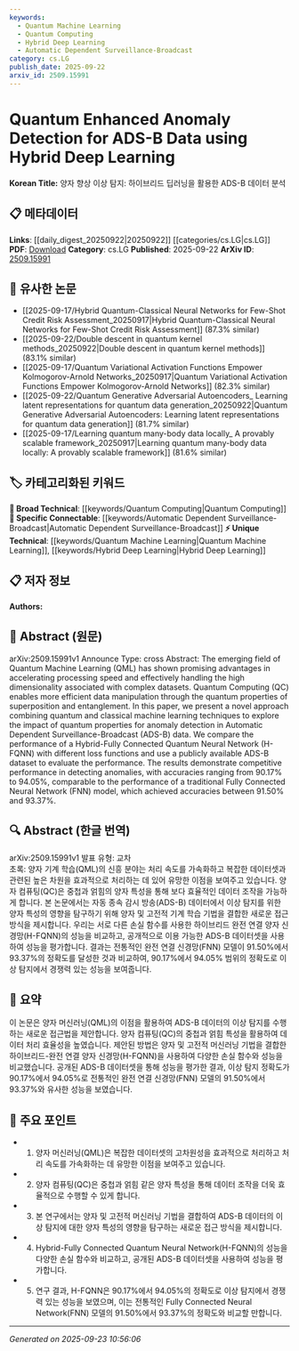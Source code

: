 ```yaml
---
keywords:
  - Quantum Machine Learning
  - Quantum Computing
  - Hybrid Deep Learning
  - Automatic Dependent Surveillance-Broadcast
category: cs.LG
publish_date: 2025-09-22
arxiv_id: 2509.15991
---
```


<!-- KEYWORD_LINKING_METADATA:
{
  "processed_timestamp": "2025-09-23T10:56:06.513266",
  "vocabulary_version": "1.0",
  "selected_keywords": [
    "Quantum Machine Learning",
    "Quantum Computing",
    "Hybrid Deep Learning",
    "Automatic Dependent Surveillance-Broadcast"
  ],
  "rejected_keywords": [],
  "similarity_scores": {
    "Quantum Machine Learning": 0.78,
    "Quantum Computing": 0.82,
    "Hybrid Deep Learning": 0.75,
    "Automatic Dependent Surveillance-Broadcast": 0.77
  },
  "extraction_method": "AI_prompt_based",
  "budget_applied": true,
  "candidates_json": {
    "candidates": [
      {
        "surface": "Quantum Machine Learning",
        "canonical": "Quantum Machine Learning",
        "aliases": [
          "QML"
        ],
        "category": "unique_technical",
        "rationale": "Quantum Machine Learning is a novel approach that combines quantum computing with machine learning, offering unique advantages in processing complex datasets.",
        "novelty_score": 0.75,
        "connectivity_score": 0.65,
        "specificity_score": 0.85,
        "link_intent_score": 0.78
      },
      {
        "surface": "Quantum Computing",
        "canonical": "Quantum Computing",
        "aliases": [
          "QC"
        ],
        "category": "broad_technical",
        "rationale": "Quantum Computing is a foundational technology that underpins the development of Quantum Machine Learning, providing a basis for further exploration and linking.",
        "novelty_score": 0.55,
        "connectivity_score": 0.8,
        "specificity_score": 0.7,
        "link_intent_score": 0.82
      },
      {
        "surface": "Hybrid Deep Learning",
        "canonical": "Hybrid Deep Learning",
        "aliases": [],
        "category": "unique_technical",
        "rationale": "Hybrid Deep Learning represents the integration of quantum and classical machine learning techniques, which is pivotal for the paper's methodology.",
        "novelty_score": 0.7,
        "connectivity_score": 0.68,
        "specificity_score": 0.78,
        "link_intent_score": 0.75
      },
      {
        "surface": "Automatic Dependent Surveillance-Broadcast",
        "canonical": "Automatic Dependent Surveillance-Broadcast",
        "aliases": [
          "ADS-B"
        ],
        "category": "specific_connectable",
        "rationale": "ADS-B is a specific domain application for the anomaly detection techniques discussed, providing a concrete use case for linking.",
        "novelty_score": 0.6,
        "connectivity_score": 0.72,
        "specificity_score": 0.8,
        "link_intent_score": 0.77
      }
    ],
    "ban_list_suggestions": [
      "anomaly detection",
      "performance"
    ]
  },
  "decisions": [
    {
      "candidate_surface": "Quantum Machine Learning",
      "resolved_canonical": "Quantum Machine Learning",
      "decision": "linked",
      "scores": {
        "novelty": 0.75,
        "connectivity": 0.65,
        "specificity": 0.85,
        "link_intent": 0.78
      }
    },
    {
      "candidate_surface": "Quantum Computing",
      "resolved_canonical": "Quantum Computing",
      "decision": "linked",
      "scores": {
        "novelty": 0.55,
        "connectivity": 0.8,
        "specificity": 0.7,
        "link_intent": 0.82
      }
    },
    {
      "candidate_surface": "Hybrid Deep Learning",
      "resolved_canonical": "Hybrid Deep Learning",
      "decision": "linked",
      "scores": {
        "novelty": 0.7,
        "connectivity": 0.68,
        "specificity": 0.78,
        "link_intent": 0.75
      }
    },
    {
      "candidate_surface": "Automatic Dependent Surveillance-Broadcast",
      "resolved_canonical": "Automatic Dependent Surveillance-Broadcast",
      "decision": "linked",
      "scores": {
        "novelty": 0.6,
        "connectivity": 0.72,
        "specificity": 0.8,
        "link_intent": 0.77
      }
    }
  ]
}
-->

# Quantum Enhanced Anomaly Detection for ADS-B Data using Hybrid Deep Learning

**Korean Title:** 양자 향상 이상 탐지: 하이브리드 딥러닝을 활용한 ADS-B 데이터 분석

## 📋 메타데이터

**Links**: [[daily_digest_20250922|20250922]] [[categories/cs.LG|cs.LG]]
**PDF**: [Download](https://arxiv.org/pdf/2509.15991.pdf)
**Category**: cs.LG
**Published**: 2025-09-22
**ArXiv ID**: [2509.15991](https://arxiv.org/abs/2509.15991)

## 🔗 유사한 논문
- [[2025-09-17/Hybrid Quantum-Classical Neural Networks for Few-Shot Credit Risk Assessment_20250917|Hybrid Quantum-Classical Neural Networks for Few-Shot Credit Risk Assessment]] (87.3% similar)
- [[2025-09-22/Double descent in quantum kernel methods_20250922|Double descent in quantum kernel methods]] (83.1% similar)
- [[2025-09-17/Quantum Variational Activation Functions Empower Kolmogorov-Arnold Networks_20250917|Quantum Variational Activation Functions Empower Kolmogorov-Arnold Networks]] (82.3% similar)
- [[2025-09-22/Quantum Generative Adversarial Autoencoders_ Learning latent representations for quantum data generation_20250922|Quantum Generative Adversarial Autoencoders: Learning latent representations for quantum data generation]] (81.7% similar)
- [[2025-09-17/Learning quantum many-body data locally_ A provably scalable framework_20250917|Learning quantum many-body data locally: A provably scalable framework]] (81.6% similar)

## 🏷️ 카테고리화된 키워드
**🧠 Broad Technical**: [[keywords/Quantum Computing|Quantum Computing]]
**🔗 Specific Connectable**: [[keywords/Automatic Dependent Surveillance-Broadcast|Automatic Dependent Surveillance-Broadcast]]
**⚡ Unique Technical**: [[keywords/Quantum Machine Learning|Quantum Machine Learning]], [[keywords/Hybrid Deep Learning|Hybrid Deep Learning]]

## 📋 저자 정보

**Authors:** 

## 📄 Abstract (원문)

arXiv:2509.15991v1 Announce Type: cross 
Abstract: The emerging field of Quantum Machine Learning (QML) has shown promising advantages in accelerating processing speed and effectively handling the high dimensionality associated with complex datasets. Quantum Computing (QC) enables more efficient data manipulation through the quantum properties of superposition and entanglement. In this paper, we present a novel approach combining quantum and classical machine learning techniques to explore the impact of quantum properties for anomaly detection in Automatic Dependent Surveillance-Broadcast (ADS-B) data. We compare the performance of a Hybrid-Fully Connected Quantum Neural Network (H-FQNN) with different loss functions and use a publicly available ADS-B dataset to evaluate the performance. The results demonstrate competitive performance in detecting anomalies, with accuracies ranging from 90.17% to 94.05%, comparable to the performance of a traditional Fully Connected Neural Network (FNN) model, which achieved accuracies between 91.50% and 93.37%.

## 🔍 Abstract (한글 번역)

arXiv:2509.15991v1 발표 유형: 교차  
초록: 양자 기계 학습(QML)의 신흥 분야는 처리 속도를 가속화하고 복잡한 데이터셋과 관련된 높은 차원을 효과적으로 처리하는 데 있어 유망한 이점을 보여주고 있습니다. 양자 컴퓨팅(QC)은 중첩과 얽힘의 양자 특성을 통해 보다 효율적인 데이터 조작을 가능하게 합니다. 본 논문에서는 자동 종속 감시 방송(ADS-B) 데이터에서 이상 탐지를 위한 양자 특성의 영향을 탐구하기 위해 양자 및 고전적 기계 학습 기법을 결합한 새로운 접근 방식을 제시합니다. 우리는 서로 다른 손실 함수를 사용한 하이브리드 완전 연결 양자 신경망(H-FQNN)의 성능을 비교하고, 공개적으로 이용 가능한 ADS-B 데이터셋을 사용하여 성능을 평가합니다. 결과는 전통적인 완전 연결 신경망(FNN) 모델이 91.50%에서 93.37%의 정확도를 달성한 것과 비교하여, 90.17%에서 94.05% 범위의 정확도로 이상 탐지에서 경쟁력 있는 성능을 보여줍니다.

## 📝 요약

이 논문은 양자 머신러닝(QML)의 이점을 활용하여 ADS-B 데이터의 이상 탐지를 수행하는 새로운 접근법을 제안합니다. 양자 컴퓨팅(QC)의 중첩과 얽힘 특성을 활용하여 데이터 처리 효율성을 높였습니다. 제안된 방법은 양자 및 고전적 머신러닝 기법을 결합한 하이브리드-완전 연결 양자 신경망(H-FQNN)을 사용하여 다양한 손실 함수와 성능을 비교했습니다. 공개된 ADS-B 데이터셋을 통해 성능을 평가한 결과, 이상 탐지 정확도가 90.17%에서 94.05%로 전통적인 완전 연결 신경망(FNN) 모델의 91.50%에서 93.37%와 유사한 성능을 보였습니다.

## 🎯 주요 포인트

- 1. 양자 머신러닝(QML)은 복잡한 데이터셋의 고차원성을 효과적으로 처리하고 처리 속도를 가속화하는 데 유망한 이점을 보여주고 있습니다.
- 2. 양자 컴퓨팅(QC)은 중첩과 얽힘 같은 양자 특성을 통해 데이터 조작을 더욱 효율적으로 수행할 수 있게 합니다.
- 3. 본 연구에서는 양자 및 고전적 머신러닝 기법을 결합하여 ADS-B 데이터의 이상 탐지에 대한 양자 특성의 영향을 탐구하는 새로운 접근 방식을 제시합니다.
- 4. Hybrid-Fully Connected Quantum Neural Network(H-FQNN)의 성능을 다양한 손실 함수와 비교하고, 공개된 ADS-B 데이터셋을 사용하여 성능을 평가합니다.
- 5. 연구 결과, H-FQNN은 90.17%에서 94.05%의 정확도로 이상 탐지에서 경쟁력 있는 성능을 보였으며, 이는 전통적인 Fully Connected Neural Network(FNN) 모델의 91.50%에서 93.37%의 정확도와 비교할 만합니다.


---

*Generated on 2025-09-23 10:56:06*